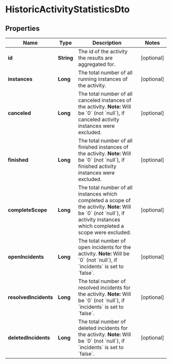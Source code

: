 

# HistoricActivityStatisticsDto


## Properties

Name | Type | Description | Notes
------------ | ------------- | ------------- | -------------
**id** | **String** | The id of the activity the results are aggregated for. |  [optional]
**instances** | **Long** | The total number of all running instances of the activity. |  [optional]
**canceled** | **Long** | The total number of all canceled instances of the activity. **Note:** Will be &#x60;0&#x60; (not &#x60;null&#x60;), if canceled activity instances were excluded. |  [optional]
**finished** | **Long** | The total number of all finished instances of the activity. **Note:** Will be &#x60;0&#x60; (not &#x60;null&#x60;), if finished activity instances were excluded. |  [optional]
**completeScope** | **Long** | The total number of all instances which completed a scope of the activity. **Note:** Will be &#x60;0&#x60; (not &#x60;null&#x60;), if activity instances which completed a scope were excluded. |  [optional]
**openIncidents** | **Long** | The total number of open incidents for the activity. **Note:** Will be &#x60;0&#x60; (not &#x60;null&#x60;), if &#x60;incidents&#x60; is set to &#x60;false&#x60;. |  [optional]
**resolvedIncidents** | **Long** | The total number of resolved incidents for the activity. **Note:** Will be &#x60;0&#x60; (not &#x60;null&#x60;), if &#x60;incidents&#x60; is set to &#x60;false&#x60;. |  [optional]
**deletedIncidents** | **Long** | The total number of deleted incidents for the activity. **Note:** Will be &#x60;0&#x60; (not &#x60;null&#x60;), if &#x60;incidents&#x60; is set to &#x60;false&#x60;. |  [optional]



